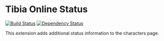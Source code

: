 Tibia Online Status
===================
[![Build Status](https://travis-ci.org/johvik/tibia_online_status.svg)](https://travis-ci.org/johvik/tibia_online_status)
[![Dependency Status](https://gemnasium.com/johvik/tibia_online_status.svg)](https://gemnasium.com/johvik/tibia_online_status)

This extension adds additional status information to the characters page.

